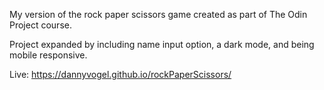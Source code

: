 My version of the rock paper scissors game created as part of The Odin Project course. 

Project expanded by including name input option, a dark mode, and being mobile responsive. 

Live: https://dannyvogel.github.io/rockPaperScissors/
